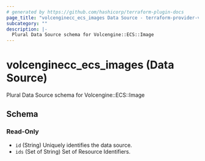 ```yaml
---
# generated by https://github.com/hashicorp/terraform-plugin-docs
page_title: "volcenginecc_ecs_images Data Source - terraform-provider-volcenginecc"
subcategory: ""
description: |-
  Plural Data Source schema for Volcengine::ECS::Image
---
```


# volcenginecc_ecs_images (Data Source)

Plural Data Source schema for Volcengine::ECS::Image



<!-- schema generated by tfplugindocs -->
## Schema

### Read-Only

- `id` (String) Uniquely identifies the data source.
- `ids` (Set of String) Set of Resource Identifiers.
